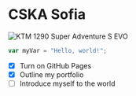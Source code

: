 # CSKA Sofia

![KTM 1290 Super Adventure S EVO](https://azwecdnepstoragewebsiteuploads.azureedge.net/PHO_BIKE_DET_MY25-KTM-1390-SUPER-ADVENTURE-S-EVO-ACTION-4_%23SALL_%23AEPI_%23V1.jpg)



``` javascript
var myVar = "Hello, world!";
```



- [X] Turn on GitHub Pages
- [X] Outline my portfolio
- [ ] Introduce myself to the world

